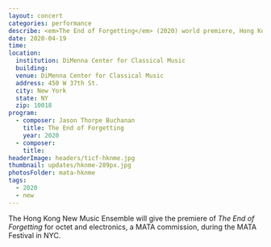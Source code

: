 ```yaml
---
layout: concert
categories: performance
describe: <em>The End of Forgetting</em> (2020) world premiere, Hong Kong New Music Ensemble, MATA Festival.
date: 2020-04-19
time:
location:
  institution: DiMenna Center for Classical Music
  building:
  venue: DiMenna Center for Classical Music
  address: 450 W 37th St.
  city: New York
  state: NY
  zip: 10018
program:
  - composer: Jason Thorpe Buchanan
    title: The End of Forgetting
    year: 2020
  - composer:
    title:
headerImage: headers/ticf-hknme.jpg
thumbnail: updates/hknme-289px.jpg
photosFolder: mata-hknme
tags:
  - 2020
  - new
---
```


The Hong Kong New Music Ensemble will give the premiere of *The End of Forgetting* for octet and electronics, a MATA commission, during the MATA Festival in NYC.

